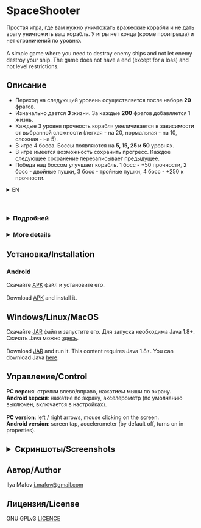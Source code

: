 <h1> SpaceShooter </h1>
<p>
Простая игра, где вам нужно уничтожать вражеские корабли и не дать врагу уничтожить ваш корабль. У игры нет конца (кроме проигрыша) и нет ограничений по уровню.
<br><br>
A simple game where you need to destroy enemy ships and not let enemy destroy your ship. The game does not have a end (except for a loss) and not level restrictions.
</p>

<h2> Описание </h2>
  <ul>
  <li>Переход на следующий уровень осуществляется после набора <b>20</b> фрагов.</li>
  <li>Изначально дается <b>3</b> жизни. За каждые <b>200</b> фрагов добавляется 1 жизнь.</li>
  <li>Каждые 3 уровня прочность корабля увеличивается в зависимости от выбранной сложности (легкая - на 20, нормальная - на 10, сложная - на 5).</li>
  <li>В игре 4 босса. Боссы появляются на <b>5, 15, 25 и 50</b> уровнях.</li>
  <li>В игре имеется возможность сохранить прогресс. Каждое следующее сохранение перезаписывает предыдущее.</li>
  <li>Победа над боссом улучшает корабль. 1 босс - +50 прочности, 2 босс - двойные пушки, 3 босс - тройные пушки, 4 босс - +250 к прочности.</li>
  </ul>

  <details>
  <summary>EN</summary>

   <ul>
   <li>The transition to the next level occurs after <b>20</b> frags.</li>
   <li>Initially, the ship has <b>3</b> lives. For every <b>200</b> frags, 1 life is added.</li>
   <li>Each 3 levels of ship durability increase depending on the chosen complexity (easy - by 20, normal - by 10, hard - by 5).</li>
   <li>The game has 4 bosses. Bosses appear at <b>5, 15, 25 and 50</b> levels.</li>
   <li>The game has the ability to save progress. Each subsequent save overwrites the previous one.</li>
   <li>Victory over the boss improves the ship. 1 boss - +50 durability, 2 boss - double guns, 3 boss - triple guns, 4 boss - +250 durability.</li>
   </ul>
  </details>
<br><br>
<h3><details><summary>Подробней</summary>  
  <br>
<ul>
<li><details>
  <summary>Корабль игрока</summary><br>
  <table><tr>
    <td><img src="readme/mainShip.png" width="200"></td>
    <td><b>Прочность</b>: 100<br>
    <b>Урон</b>: 1<br>
    <b>Скорострельность</b>: 4</td>
  </tr></table>
</details></li>
<li><details>
  <summary>Враги</summary><br>
  <table>
    <tr>
      <td><b>Малый скаут</b><br><img src="readme/enemy0.png" width="100"></td>
      <td><b>Прочность</b>: 3<br>
      <b>Урон</b>: 2<br>
      <b>Скорострельность</b>: 1</td>
    </tr>
    <tr>
      <td><b>Средний скаут</b><br><img src="readme/enemy0_1.png" width="100"></td>
      <td><b>Прочность</b>: 5<br>
      <b>Урон</b>: 3<br>
      <b>Скорострельность</b>: 1</td>
    </tr>
    <tr>
      <td><b>Истребитель</b><br><img src="readme/enemy1.png" width="100"></td>
      <td><b>Прочность</b>: 8<br>
      <b>Урон</b>: 5<br>
      <b>Скорострельность</b>: 0.5</td>
    </tr>
    <tr>
      <td><b>Средний истребитель</b><br><img src="readme/enemy1_1.png" width="100"></td>
      <td><b>Прочность</b>: 10<br>
      <b>Урон</b>: 7<br>
      <b>Скорострельность</b>: 0.5</td>
    </tr>
    <tr>
      <td><b>Тяжелый истребитель</b><br><img src="readme/enemy1_2.png" width="150"></td>
      <td><b>Прочность</b>: 15<br>
      <b>Урон</b>: 7<br>
      <b>Скорострельность</b>: 0.5</td>
    </tr>
     <tr>
      <td><b>Крейсер</b><br><img src="readme/enemy2.png" width="100"></td>
      <td><b>Прочность</b>: 15<br>
      <b>Урон</b>: 10<br>
      <b>Скорострельность</b>: 0.4</td>
    </tr>
    <tr>
      <td><b>Тяжелый крейсер</b><br><img src="readme/enemy2_1.png" width="100"></td>
      <td><b>Прочность</b>: 18<br>
      <b>Урон</b>: 12<br>
      <b>Скорострельность</b>: 0.4</td>
    </tr>
  </table>
</details></li>
<li><details>
  <summary>Боссы</summary><br>
  <table>
    <tr>
      <td><b>Линкор</b><br><img src="readme/boss0.png" width="150"></td>
      <td><b>Прочность</b>: 80<br>
      <b>Урон</b>: 9<br>
      <b>Скорострельность</b>: 1.3</td>
    </tr>
    <tr>
      <td><b>Ударный крейсер</b><br><img src="readme/boss1.png" width="150"></td>
      <td><b>Прочность</b>: 100<br>
      <b>Урон</b>: 10<br>
      <b>Скорострельность</b>: 1</td>
    </tr>
    <tr>
      <td><b>Тяжелый линкор</b><br><img src="readme/boss2.png" width="150"></td>
      <td><b>Прочность</b>: 180<br>
      <b>Урон</b>: 15<br>
      <b>Скорострельность</b>: 0.6</td>
    </tr>
    <tr>
      <td><b>Шип-матка</b><br><img src="readme/boss3.png" width="150"></td>
      <td><b>Прочность</b>: 250<br>
      <b>Урон</b>: 20<br>
      <b>Скорострельность</b>: 1</td>
    </tr>
  </table>
</details></li>
<li><details>
  <summary>Бонусы</summary><br>
  <table>
    <tr>
      <td><b>Усиление орудий</b><br><img src="readme/bonus0.png" width="80"></td>
      <td>Увеличивает скорость стрельбы и выпускает по 3 пули.</td>
    </tr>
    <tr>
      <td><b>Лечение</b><br><img src="readme/bonus1.png" width="80"></td>
      <td>Восстанавливает прочность. Объем восстановления зависит от уровня.</td>
    </tr>
    <tr>
      <td><b>Щит</b><br><img src="readme/bonus2.png" width="80"></td>
      <td>Окружает корабль щитом на несколько секунд. Щит блокирует весь урон.</td>
    </tr>
    <tr>
      <td><b>Ядерный удар</b><br><img src="readme/bonus3.png" width="80"></td>
      <td>Взрывает ядерный заряд, который уничтожает все объекты на экране. На боссов не действует.</td>
    </tr>
  </table>
</details></li>
</ul>
</details></h3>
  
<h3><details><summary>More details</summary>  
  <br>
<ul>
<li><details>
  <summary>Player ship</summary><br>
  <table><tr>
    <td><img src="readme/mainShip.png" width="200"></td>
    <td><b>Durability</b>: 100<br>
    <b>Damage</b>: 1<br>
    <b>Fire rate</b>: 4</td>
  </tr></table>
</details></li>
<li><details>
  <summary>Enemyes</summary><br>
  <table>
    <tr>
      <td><b>Small scout</b><br><img src="readme/enemy0.png" width="100"></td>
      <td><b>Durability</b>: 3<br>
      <b>Damage</b>: 2<br>
      <b>Fire rate</b>: 1</td>
    </tr>
    <tr>
      <td><b>Middle scout</b><br><img src="readme/enemy0_1.png" width="100"></td>
      <td><b>Durability</b>: 5<br>
      <b>Damage</b>: 3<br>
      <b>Fire rate</b>: 1</td>
    </tr>
    <tr>
      <td><b>Fighter</b><br><img src="readme/enemy1.png" width="100"></td>
      <td><b>Durability</b>: 8<br>
      <b>Damage</b>: 5<br>
      <b>Fire rate</b>: 0.5</td>
    </tr>
    <tr>
      <td><b>Middle fighter</b><br><img src="readme/enemy1_1.png" width="100"></td>
      <td><b>Durability</b>: 10<br>
      <b>Damage</b>: 7<br>
      <b>Fire rate</b>: 0.5</td>
    </tr>
    <tr>
      <td><b>Heavy fighter</b><br><img src="readme/enemy1_2.png" width="150"></td>
      <td><b>Durability</b>: 15<br>
      <b>Damage</b>: 7<br>
      <b>Fire rate</b>: 0.5</td>
    </tr>
     <tr>
      <td><b>Cruiser</b><br><img src="readme/enemy2.png" width="100"></td>
      <td><b>Durability</b>: 15<br>
      <b>Damage</b>: 10<br>
      <b>Fire rate</b>: 0.4</td>
    </tr>
    <tr>
      <td><b>Heavy cruiser</b><br><img src="readme/enemy2_1.png" width="100"></td>
      <td><b>Durability</b>: 18<br>
      <b>Damage</b>: 12<br>
      <b>Fire rate</b>: 0.4</td>
    </tr>
  </table>
</details></li>
<li><details>
  <summary>Bosses</summary><br>
  <table>
    <tr>
      <td><b>Battleship</b><br><img src="readme/boss0.png" width="150"></td>
      <td><b>Durability</b>: 80<br>
      <b>Damage</b>: 9<br>
      <b>Fire rate</b>: 1.3</td>
    </tr>
    <tr>
      <td><b>Strike cruiser</b><br><img src="readme/boss1.png" width="150"></td>
      <td><b>Durability</b>: 100<br>
      <b>Damage</b>: 10<br>
      <b>Fire rate</b>: 1</td>
    </tr>
    <tr>
      <td><b>Heavy battleship</b><br><img src="readme/boss2.png" width="150"></td>
      <td><b>Durability</b>: 180<br>
      <b>Damage</b>: 15<br>
      <b>Fire rate</b>: 0.6</td>
    </tr>
    <tr>
      <td><b>Mothership</b><br><img src="readme/boss3.png" width="150"></td>
      <td><b>Durability</b>: 250<br>
      <b>Damage</b>: 20<br>
      <b>Fire rate</b>: 1</td>
    </tr>
  </table>
</details></li>
<li><details>
  <summary>Bonuses</summary><br>
  <table>
    <tr>
      <td><b>Gun reinforcement</b><br><img src="readme/bonus0.png" width="80"></td>
      <td>Increases rate of fire and fires 3 bullets each shot.</td>
    </tr>
    <tr>
      <td><b>Healing</b><br><img src="readme/bonus1.png" width="80"></td>
      <td>Restores durability. The amount of recovery depends on the level.</td>
    </tr>
    <tr>
      <td><b>Shield</b><br><img src="readme/bonus2.png" width="80"></td>
      <td>Surrounds the ship with a shield for a few seconds. Shield blocks all damage.</td>
    </tr>
    <tr>
      <td><b>Nuclear strike</b><br><img src="readme/bonus3.png" width="80"></td>
      <td>Explodes a nuclear charge that destroys all the objects on the screen. Doesn’t affect bosses.</td>
    </tr>
  </table>
</details></li>
</ul>
</details></h3>

<h2> Установка/Installation</h2>

<h3> Android</h3>
<p>
Скачайте <a href="readme/SpaceShooter.apk" download> APK</a> файл и установите его.
<br><br>
Download <a href="readme/SpaceShooter.apk" download> APK</a> and install it.
</p>

<h2> Windows/Linux/MacOS</h2>
<p>
Скачайте <a href="readme/SpaceShooter.jar" download> JAR</a> файл и запустите его. Для запуска необходима Java 1.8+. Скачать Java можно <a href="https://www.java.com/ru/download/">здесь</a>.
<br><br>
Download <a href="readme/SpaceShooter.jar" download> JAR</a> and run it. This content requires Java 1.8+. You can download Java <a href="https://www.java.com/ru/download/">here</a>.
</p>
    
<h2> Управление/Control</h2>

<b>PC версия</b>: стрелки влево/вправо, нажатием мыши по экрану.<br>
<b>Android версия</b>: нажатие по экрану, акселерометр (по умолчанию выключен, включается в настройках).  
<br>
<b>PC version</b>: left / right arrows, mouse clicking on the screen.<br>
<b>Android version</b>: screen tap, accelerometer (by default off, turns on in properties).<br>

<h2><details>
  <summary>Скриншоты/Screenshots</summary>

  <img src="readme/SH_mainMenu.jpg" height="600">
  <img src="readme/SH_gameplay.jpg" height="600">
  <img src="readme/SH_gameplay1.jpg" height="600">
</details></h2>

<h2> Автор/Author</h2>

Ilya Mafov <i.mafov@gmail.com>
<br>
<h2> Лицензия/License</h2>

GNU GPLv3 <a href="https://github.com/meat08/SpaceShooter/blob/master/LICENSE">LICENCE</a>
